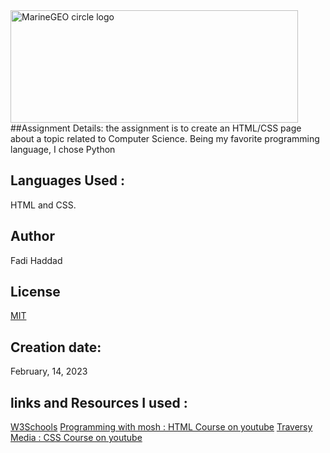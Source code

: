 <img src="https://sunseaz.com/images/python.jpg" alt="MarineGEO circle logo" style="height: 180px; width:460px;"/>
##Assignment Details:
the assignment is to create an HTML/CSS page about a topic related to Computer Science.
Being my favorite programming language, I chose Python

## Languages Used :
HTML and CSS.


## Author
Fadi Haddad

## License
[MIT](https://choosealicense.com/licenses/mit/)


## Creation date:
February, 14, 2023 


## links and Resources I used :
[W3Schools](https://www.w3schools.com/)
[Programming with mosh : HTML Course on youtube](https://youtu.be/qz0aGYrrlhU)
[Traversy Media : CSS Course on youtube](https://youtu.be/yfoY53QXEnI)
